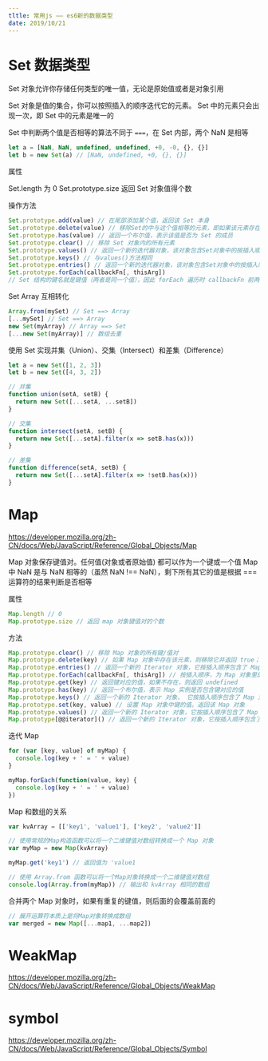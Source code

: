 ```yaml
---
tltle: 常用js —— es6新的数据类型
date: 2019/10/21
---
```


# Set 数据类型

Set 对象允许你存储任何类型的唯一值，无论是原始值或者是对象引用

Set 对象是值的集合，你可以按照插入的顺序迭代它的元素。 Set 中的元素只会出现一次，即 Set 中的元素是唯一的

Set 中判断两个值是否相等的算法不同于 `===`，在 Set 内部，两个 NaN 是相等

```js
let a = [NaN, NaN, undefined, undefined, +0, -0, {}, {}]
let b = new Set(a) // [NaN, undefined, +0, {}, {}]
```

属性

Set.length 为 0
Set.prototype.size 返回 Set 对象值得个数

操作方法

```js
Set.prototype.add(value) // 在尾部添加某个值，返回该 Set 本身
Set.prototype.delete(value) // 移除Set的中与这个值相等的元素，即如果该元素存在，返回true，否则返回false
Set.prototype.has(value) // 返回一个布尔值，表示该值是否为 Set 的成员
Set.prototype.clear() // 移除 Set 对象内的所有元素
Set.prototype.values() // 返回一个新的迭代器对象，该对象包含Set对象中的按插入顺序排列的所有元素的值
Set.prototype.keys() // 与values()方法相同
Set.prototype.entries() // 返回一个新的迭代器对象，该对象包含Set对象中的按插入顺序排列的所有元素的值的[value, value]数组。为了使这个方法和Map对象保持相似，每个值的键和值相等
Set.prototype.forEach(callbackFn[, thisArg])
// Set 结构的键名就是键值（两者是同一个值），因此 forEach 遍历时 callbackFn 前两个参数是同一个值
```

Set Array 互相转化

```js
Array.from(mySet) // Set ==> Array
[...mySet] // Set ==> Array
new Set(myArray) // Array ==> Set
[...new Set(myArray)] // 数组去重
```

使用 Set 实现并集（Union）、交集（Intersect）和差集（Difference）

```js
let a = new Set([1, 2, 3])
let b = new Set([4, 3, 2])

// 并集
function union(setA, setB) {
  return new Set([...setA, ...setB])
}

// 交集
function intersect(setA, setB) {
  return new Set([...setA].filter(x => setB.has(x)))
}

// 差集
function difference(setA, setB) {
  return new Set([...setA].filter(x => !setB.has(x)))
}
```

# Map

https://developer.mozilla.org/zh-CN/docs/Web/JavaScript/Reference/Global_Objects/Map

Map 对象保存键值对。任何值(对象或者原始值) 都可以作为一个键或一个值
Map 中 NaN 是与 NaN 相等的（虽然 NaN !== NaN），剩下所有其它的值是根据 === 运算符的结果判断是否相等

属性

```js
Map.length // 0
Map.prototype.size // 返回 map 对象键值对的个数
```

方法

```js
Map.prototype.clear() // 移除 Map 对象的所有键/值对
Map.prototype.delete(key) // 如果 Map 对象中存在该元素，则移除它并返回 true；否则如果该元素不存在则返回 false
Map.prototype.entries() // 返回一个新的 Iterator 对象，它按插入顺序包含了 Map 对象中每个元素的 [key, value] 数组
Map.prototype.forEach(callbackFn[, thisArg]) // 按插入顺序，为 Map 对象里的每一键值对调用一次 callbackFn 函数。如果为 forEach 提供了 thisArg，它将在每次回调中作为 this 值
Map.prototype.get(key) // 返回键对应的值，如果不存在，则返回 undefined
Map.prototype.has(key) // 返回一个布尔值，表示 Map 实例是否包含键对应的值
Map.prototype.keys() // 返回一个新的 Iterator 对象， 它按插入顺序包含了 Map 对象中每个元素的键
Map.prototype.set(key, value) // 设置 Map 对象中键的值。返回该 Map 对象
Map.prototype.values() // 返回一个新的 Iterator 对象，它按插入顺序包含了 Map 对象中每个元素的值
Map.prototype[@@iterator]() // 返回一个新的 Iterator 对象，它按插入顺序包含了 Map 对象中每个元素的 [key, value] 数组
```

迭代 Map

```js
for (var [key, value] of myMap) {
  console.log(key + ' = ' + value)
}

myMap.forEach(function(value, key) {
  console.log(key + ' = ' + value)
})
```

Map 和数组的关系

```js
var kvArray = [['key1', 'value1'], ['key2', 'value2']]

// 使用常规的Map构造函数可以将一个二维键值对数组转换成一个 Map 对象
var myMap = new Map(kvArray)

myMap.get('key1') // 返回值为 'value1

// 使用 Array.from 函数可以将一个Map对象转换成一个二维键值对数组
console.log(Array.from(myMap)) // 输出和 kvArray 相同的数组
```

合并两个 Map 对象时，如果有重复的键值，则后面的会覆盖前面的

```js
// 展开运算符本质上是将Map对象转换成数组
var merged = new Map([...map1, ...map2])
```

# WeakMap

https://developer.mozilla.org/zh-CN/docs/Web/JavaScript/Reference/Global_Objects/WeakMap

# symbol

https://developer.mozilla.org/zh-CN/docs/Web/JavaScript/Reference/Global_Objects/Symbol
